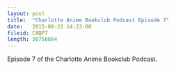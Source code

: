 ```yaml
---
layout: post
title:  "Charlotte Anime Bookclub Podcast Episode 7"
date:   2015-08-22 14:23:00
fileid: CABP7
length: 30756864
---
```


Episode 7 of the Charlotte Anime Bookclub Podcast.
